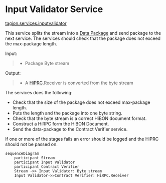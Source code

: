 # Input Validator Service

[tagion.services.inputvalidator](ddoc://tagion.services.inputvalidator)

This service splits the stream into a [Data Package](/documents/protocols/hibon/DataPackage.md) and send package to the next service.
The services should check that the package does not exceed the max-package length.


Input:
> - Package Byte stream

Output:
> - A [HiPRC](/documents/protocols/hibon/Hash_invariant_Remote_Procedure_Call.md).Receiver is converted from the byte stream 

The services does the following:
- Check that the size of the package does not exceed max-package length.
- Puts the length and the package into one byte string.
- Check that the byte stream is a correct HiBON document format.
- Construct a HiRPC form the HiBON Document.
- Send the data-package to the Contract Verifier service.

If one or more of the stages fails an error should be logged and the HiPRC should not be passed on.

```mermaid
sequenceDiagram
    participant Stream 
    participant Input Validator 
    participant Contract Verifier
    Stream ->> Input Validator: Byte stream
    Input Validator->>Contract Verifier: HiRPC.Receiver  

```


